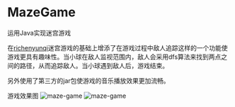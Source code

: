 # MazeGame
运用Java实现迷宫游戏

在[richenyunqi](https://github.com/richenyunqi/Maze-game)迷宫游戏的基础上增添了在游戏过程中敌人追踪这样的一个功能使游戏更具有趣味性。当小球在敌人监视范围内，敌人会采用dfs算法来找到两点之间的路径，从而追踪敌人。当小球遇到敌人后，游戏结束。

另外使用了第三方的jar包使游戏的音乐播放效果更加流畅。

游戏效果图
![maze-game](https://github.com/ruruozhenhao/MazeGame/blob/master/media/mazegame1.JPG)
![maze-game](https://github.com/ruruozhenhao/MazeGame/blob/master/media/mazegame2.JPG)